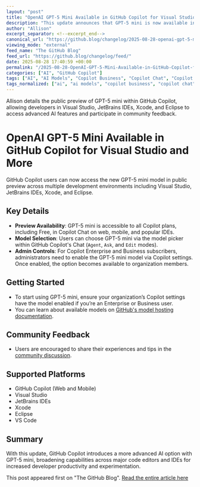 ```yaml
---
layout: "post"
title: "OpenAI GPT-5 Mini Available in GitHub Copilot for Visual Studio and More"
description: "This update announces that GPT-5 mini is now available in public preview for users of GitHub Copilot across several popular development environments, including Visual Studio, JetBrains IDEs, Xcode, and Eclipse. The new model can be accessed in Copilot Chat across platforms, and administrators can enable access via updated Copilot settings. Developers are encouraged to provide feedback and try out GPT-5 mini's capabilities within Copilot's supported interfaces."
author: "Allison"
excerpt_separator: <!--excerpt_end-->
canonical_url: "https://github.blog/changelog/2025-08-28-openai-gpt-5-mini-is-now-available-in-public-preview-in-visual-studio-jetbrains-ides-xcode-and-eclipse"
viewing_mode: "external"
feed_name: "The GitHub Blog"
feed_url: "https://github.blog/changelog/feed/"
date: 2025-08-28 17:40:59 +00:00
permalink: "/2025-08-28-OpenAI-GPT-5-Mini-Available-in-GitHub-Copilot-for-Visual-Studio-and-More.html"
categories: ["AI", "GitHub Copilot"]
tags: ["AI", "AI Models", "Copilot Business", "Copilot Chat", "Copilot Enterprise", "Eclipse", "GitHub Copilot", "GPT 5 Mini", "IDE Integration", "JetBrains", "News", "OpenAI", "Public Preview", "VS", "Xcode"]
tags_normalized: ["ai", "ai models", "copilot business", "copilot chat", "copilot enterprise", "eclipse", "github copilot", "gpt 5 mini", "ide integration", "jetbrains", "news", "openai", "public preview", "vs", "xcode"]
---
```


Allison details the public preview of GPT-5 mini within GitHub Copilot, allowing developers in Visual Studio, JetBrains IDEs, Xcode, and Eclipse to access advanced AI features and participate in community feedback.<!--excerpt_end-->

# OpenAI GPT-5 Mini Available in GitHub Copilot for Visual Studio and More

GitHub Copilot users can now access the new GPT-5 mini model in public preview across multiple development environments including Visual Studio, JetBrains IDEs, Xcode, and Eclipse.

## Key Details

- **Preview Availability**: GPT-5 mini is accessible to all Copilot plans, including Free, in Copilot Chat on web, mobile, and popular IDEs.
- **Model Selection**: Users can choose GPT-5 mini via the model picker within GitHub Copilot's Chat (`Agent`, `Ask`, and `Edit` modes).
- **Admin Controls**: For Copilot Enterprise and Business subscribers, administrators need to enable the GPT-5 mini model via Copilot settings. Once enabled, the option becomes available to organization members.

## Getting Started

- To start using GPT-5 mini, ensure your organization’s Copilot settings have the model enabled if you’re an Enterprise or Business user.
- You can learn about available models on [GitHub's model hosting documentation](https://docs.github.com/copilot/reference/ai-models/model-hosting#openai-models).

## Community Feedback

- Users are encouraged to share their experiences and tips in the [community discussion](https://github.com/orgs/community/discussions/169565).

## Supported Platforms

- GitHub Copilot (Web and Mobile)
- Visual Studio
- JetBrains IDEs
- Xcode
- Eclipse
- VS Code

## Summary

With this update, GitHub Copilot introduces a more advanced AI option with GPT-5 mini, broadening capabilities across major code editors and IDEs for increased developer productivity and experimentation.

This post appeared first on "The GitHub Blog". [Read the entire article here](https://github.blog/changelog/2025-08-28-openai-gpt-5-mini-is-now-available-in-public-preview-in-visual-studio-jetbrains-ides-xcode-and-eclipse)
